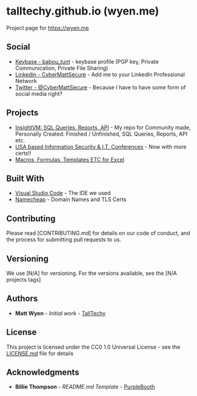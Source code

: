 # talltechy.github.io (wyen.me)

Project page for <https://wyen.me>

## Social

* [Keybase - babou_tunt](https://keybase.io/babou_tunt) - keybase profile (PGP key, Private Communication, Private File Sharing)
* [Linkedin - CyberMattSecure](https://www.linkedin.com/in/cybermattsecure/) - Add me to your LinkedIn Professional Network
* [Twitter - @CyberMattSecure](https://twitter.com/CyberMattSecure) - Because I have to have some form of social media right?

## Projects

* [InsightVM: SQL Queries, Reports, API](https://wyen.me/InsightVM-SQL-Queries-Reports/) - My repo for Community made, Personally Created: Finished / Unfinished, SQL Queries, Reports, API etc.
* [USA based Information Security & I.T. Conferences](https://github.com/talltechy/infosec_it-conferences-and-certs-usa) - Now with more certs!!
* [Macros, Formulas, Templates ETC for Excel](https://github.com/talltechy/Excel-Macros-Formulas)

## Built With

* [Visual Studio Code](https://github.com/microsoft/vscode) - The IDE we used
* [Namecheap](https://namecheap.com) - Domain Names and TLS Certs

## Contributing

Please read [CONTRIBUTING.md] for details on our code of conduct, and the process for submitting pull requests to us.

## Versioning

We use [N/A] for versioning. For the versions available, see the [N/A projects tags]

## Authors

* **Matt Wyen** - *Initial work* - [TallTechy](https://github.com/TallTechy)

## License

This project is licensed under the CC0 1.0 Universal License - see the [LICENSE.md](LICENSE.md) file for details

## Acknowledgments

* **Billie Thompson** - *README.md Template* - [PurpleBooth](https://github.com/PurpleBooth)
